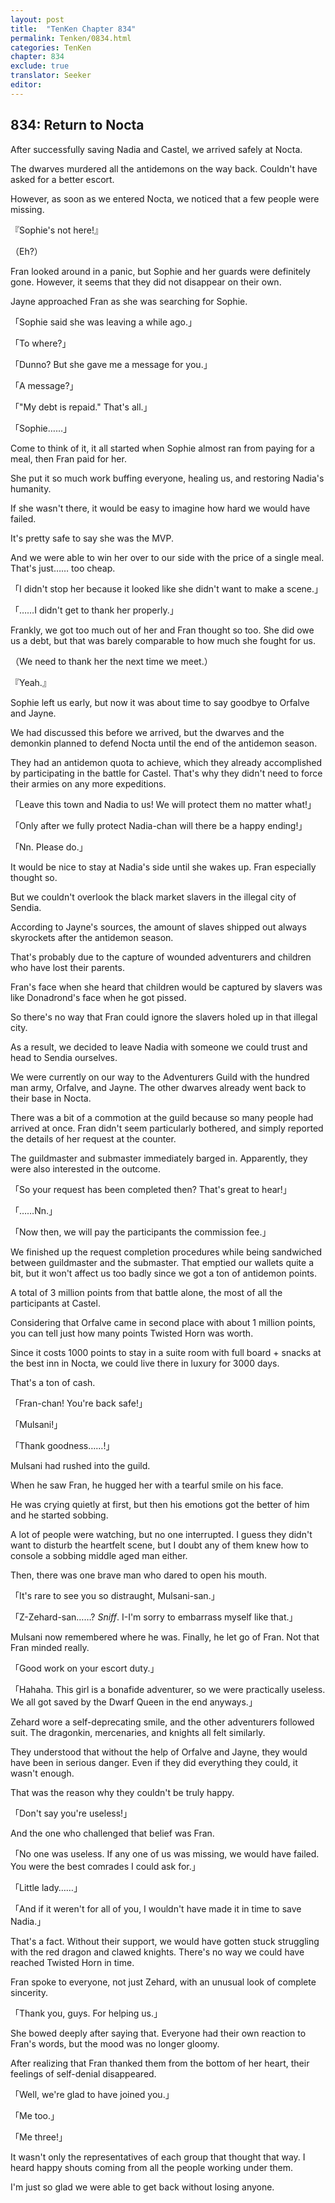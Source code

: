 ```yaml
---
layout: post
title:  "TenKen Chapter 834"
permalink: Tenken/0834.html
categories: TenKen
chapter: 834
exclude: true
translator: Seeker
editor: 
---
```

<h2 id="ch834">834: Return to Nocta</h2>

 After successfully saving Nadia and Castel, we arrived safely at Nocta.

 The dwarves murdered all the antidemons on the way back. Couldn't have asked for a better escort.

 However, as soon as we entered Nocta, we noticed that a few people were missing.

『Sophie's not here!』

（Eh?）

 Fran looked around in a panic, but Sophie and her guards were definitely gone. However, it seems that they did not disappear on their own.

 Jayne approached Fran as she was searching for Sophie.

「Sophie said she was leaving a while ago.」

「To where?」

「Dunno? But she gave me a message for you.」

「A message?」

「"My debt is repaid." That's all.」

「Sophie……」

 Come to think of it, it all started when Sophie almost ran from paying for a meal, then Fran paid for her.

 She put it so much work buffing everyone, healing us, and restoring Nadia's humanity. 

 If she wasn't there, it would be easy to imagine how hard we would have failed.

 It's pretty safe to say she was the MVP.

 And we were able to win her over to our side with the price of a single meal. That's just…… too cheap.

「I didn't stop her because it looked like she didn't want to make a scene.」

「……I didn't get to thank her properly.」

 Frankly, we got too much out of her and Fran thought so too. She did owe us a debt, but that was barely comparable to how much she fought for us.

（We need to thank her the next time we meet.）

『Yeah.』

 Sophie left us early, but now it was about time to say goodbye to Orfalve and Jayne.

 We had discussed this before we arrived, but the dwarves and the demonkin planned to defend Nocta until the end of the antidemon season.

 They had an antidemon quota to achieve, which they already accomplished by participating in the battle for Castel. That's why they didn't need to force their armies on any more expeditions.

「Leave this town and Nadia to us! We will protect them no matter what!」

「Only after we fully protect Nadia-chan will there be a happy ending!」

「Nn. Please do.」

 It would be nice to stay at Nadia's side until she wakes up. Fran especially thought so.

 But we couldn't overlook the black market slavers in the illegal city of Sendia.

 According to Jayne's sources, the amount of slaves shipped out always skyrockets after the antidemon season.

 That's probably due to the capture of wounded adventurers and children who have lost their parents.

 Fran's face when she heard that children would be captured by slavers was like Donadrond's face when he got pissed.

 So there's no way that Fran could ignore the slavers holed up in that illegal city.

 As a result, we decided to leave Nadia with someone we could trust and head to Sendia ourselves.

 We were currently on our way to the Adventurers Guild with the hundred man army, Orfalve, and Jayne. The other dwarves already went back to their base in Nocta.

 There was a bit of a commotion at the guild because so many people had arrived at once. Fran didn't seem particularly bothered, and simply reported the details of her request at the counter.

 The guildmaster and submaster immediately barged in. Apparently, they were also interested in the outcome.

「So your request has been completed then? That's great to hear!」

「……Nn.」

「Now then, we will pay the participants the commission fee.」

 We finished up the request completion procedures while being sandwiched between guildmaster and the submaster. That emptied our wallets quite a bit, but it won't affect us too badly since we got a ton of antidemon points.

 A total of 3 million points from that battle alone, the most of all the participants at Castel.

 Considering that Orfalve came in second place with about 1 million points, you can tell just how many points Twisted Horn was worth.

 Since it costs 1000 points to stay in a suite room with full board + snacks at the best inn in Nocta, we could live there in luxury for 3000 days.

 That's a ton of cash.

「Fran-chan! You're back safe!」

「Mulsani!」

「Thank goodness……!」

 Mulsani had rushed into the guild.

 When he saw Fran, he hugged her with a tearful smile on his face.

 He was crying quietly at first, but then his emotions got the better of him and he started sobbing.

 A lot of people were watching, but no one interrupted. I guess they didn't want to disturb the heartfelt scene, but I doubt any of them knew how to console a sobbing middle aged man either.

 Then, there was one brave man who dared to open his mouth.

「It's rare to see you so distraught, Mulsani-san.」

「Z-Zehard-san……? *Sniff*. I-I'm sorry to embarrass myself like that.」

 Mulsani now remembered where he was. Finally, he let go of Fran. Not that Fran minded really.

「Good work on your escort duty.」

「Hahaha. This girl is a bonafide adventurer, so we were practically useless. We all got saved by the Dwarf Queen in the end anyways.」

 Zehard wore a self-deprecating smile, and the other adventurers followed suit. The dragonkin, mercenaries, and knights all felt similarly.

 They understood that without the help of Orfalve and Jayne, they would have been in serious danger. Even if they did everything they could, it wasn't enough.

 That was the reason why they couldn't be truly happy.

「Don't say you're useless!」

 And the one who challenged that belief was Fran.

「No one was useless. If any one of us was missing, we would have failed. You were the best comrades I could ask for.」

「Little lady……」

「And if it weren't for all of you, I wouldn't have made it in time to save Nadia.」

 That's a fact. Without their support, we would have gotten stuck struggling with the red dragon and clawed knights. There's no way we could have reached Twisted Horn in time.

 Fran spoke to everyone, not just Zehard, with an unusual look of complete sincerity.

「Thank you, guys. For helping us.」

 She bowed deeply after saying that. Everyone had their own reaction to Fran's words, but the mood was no longer gloomy.

 After realizing that Fran thanked them from the bottom of her heart, their feelings of self-denial disappeared.

「Well, we're glad to have joined you.」

「Me too.」

「Me three!」

 It wasn't only the representatives of each group that thought that way. I heard happy shouts coming from all the people working under them.

 I'm just so glad we were able to get back without losing anyone.



